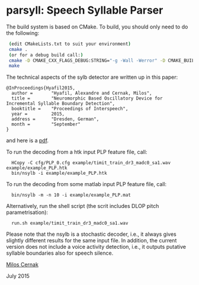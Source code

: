 # parsyll: Speech Syllable Parser

The build system is based on CMake. To build, you
should only need to do the following:
```sh
 (edit CMakeLists.txt to suit your environment)
 cmake .
 (or for a debug build call:)
 cmake -D CMAKE_CXX_FLAGS_DEBUG:STRING="-g -Wall -Werror" -D CMAKE_BUILD_TYPE=debug .
 make
```

The technical aspects of the sylb detector are written up in this paper:
```
@InProceedings{Hyafil2015,
  author =       "Hyafil, Alexandre and Cernak, Milos",
  title =        "Neuromorphic Based Oscillatory Device for Incremental Syllable Boundary Detection",
  booktitle =    "Proceedings of Interspeech",
  year =         2015,
  address =      "Dresden, German",
  month =        "September"
}
```
and here is a [pdf](http://publications.idiap.ch/downloads/papers/2015/Hyafil_INTERSPEECH_2015.pdf).

To run the decoding from a htk input PLP feature file, call:
```
  HCopy -C cfg/PLP_0.cfg example/timit_train_dr3_madc0_sa1.wav example/example_PLP.htk
  bin/nsylb -i example/example_PLP.htk	
```

To run the decoding from some matlab input PLP feature file, call:
```
  bin/nsylb -m -n 10 -i example/example_PLP.mat
```

Alternatively, run the shell script (the scrit includes DLOP pitch parametrisation):
```
  run.sh example/timit_train_dr3_madc0_sa1.wav
```

Please note that the nsylb is a stochastic decoder, i.e., it always gives slightly different results for the same input file. In addition, the current version does not include a voice activity detection, i.e., it outputs putative syllable boundaries also for speech silence.
 

[Milos Cernak](http://www.idiap.ch/~mcernak)

July 2015
